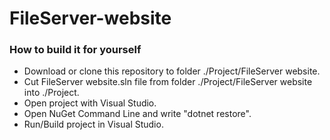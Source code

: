 
<h1>FileServer-website
<h3>How to build it for yourself</h3>
<p><ul>
  <li> Download or clone this repository to folder ./Project/FileServer website.
  <li> Cut FileServer website.sln file from folder ./Project/FileServer website into ./Project.
  <li> Open project with Visual Studio.
  <li> Open NuGet Command Line and write "dotnet restore".
  <li> Run/Build project in Visual Studio.

